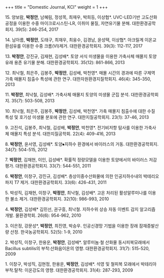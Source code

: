+++
title = "Domestic Journal, KCI"
weight = 1
+++

&#8291;15. 양보람, **박정안**, 남혜림, 정성목, 최재우, 박희등, 이상협*. UVC-LED기반 고도산화공정을 이용한 수중 마이크로시스틴-LR, 이취미 물질, 자연유기물 분해. 대한환경공학회지. 39(5): 246-254, 2017


&#8291;14. 남아름, **박정안**, 도태구, 최재우, 최웅수, 김경남, 윤성택, 이상협*. 아크릴계 이온교환섬유를 이용한 수중 크롬(VI)제거. 대한환경공학회지. 39(3): 112-117, 2017


&#8291;13. **박정안**, 강진규, 김재현, 김성배*. 토양 서식 미생물을 이용한 가축사체 매몰지 토양유래 용존 유기물 분해. 대한환경공학회지. 35(12): 861-866, 2013


&#8291;12. 최낙철, 최은주, 김봉주, **박정안**, 김성배, 박천영*. 매몰 시간의 경과에 따른 구제역 가축 매몰지 침출수 특성에 관한 연구. 대한자원환경지질학회지. 46(4): 345-350, 2013


&#8291;11. **박정안**, 최낙철, 김성배*. 가축사체 매몰지 토양의 미생물 군집 분석. 대한환경공학회지. 35(7): 503-508, 2013


&#8291;10. 최낙철, 최은주, 김봉주, **박정안**, 김성배, 박천영*. 가축 매몰지 침출수에 대한 수질 특성 및 호기성 미생물 분포에 관한 연구. 대한지질공학회지. 23(1): 37-46, 2013


&#8291;9. 고진석, 김봉주, 최낙철, 김성배, **박정안**, 박천영*. 전기비저항 탐사를 이용한 가축사체 매몰지 특성 분석. 대한지질공학회. 22(4): 409-416, 2013


&#8291;8. **박정안**, 윤서영, 김성배*. 토양⦁지하수 환경에서 바이러스의 거동. 대한환경공학회지. 34(7): 504-515, 2012


&#8291;7. **박정안**, 김재현, 이인, 김성배*. 확률적 정량모델을 이용한 토양에서의 바이러스 저감 평가. 대한환경공학회지. 33(7): 544-551, 2011


&#8291;6. **박정안**, 이창구, 강진규, 김성배*. 층상이중수산화물에 의한 인공지하수내의 박테리오파지 T7 제거. 대한환경공학회지. 33(6): 426-431, 2011


&#8291;5. 박성직, 김재현, 이창구, **박정안**, 최낙철, 김성배*. 고온 처리된 활성알루미나를 이용한 불소 제거. 대한환경공학회지. 32(10): 986-993, 2010


&#8291;4. **박정안**, 김성배* 김민선, 권구흥, 최낙철. 지하수위 상승 자동 이벤트 감지 알고리즘 개발. 물환경학회. 26(6): 954-962, 2010


&#8291;3. 이은정, 강문성*, **박정안**, 최진영, 박승우. 인공신경망 기법을 이용한 장래 잠재증발산량 산정. 한국농공학회지. 52(5): 1-9, 2010


&#8291;2. 박성직, 이창구, 한용운, **박정안**, 김성배*. 알루미늄·철 산화물 동시피복모래에서 Bacillus subtilis의 부착:산화음이온의 영향. 대한환경공학회지. 31(7): 515-520, 2009


&#8291;1. 이창구, 박성직, 김현정, 한용운, **박정안**, 김성배*. 석영 및 철피복 모래에서 박테리아 부착․탈착: 이온강도의 영향. 대한환경공학회지. 31(4): 287-293, 2009

